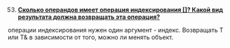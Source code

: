 053. [**Сколько операндов имеет операция индексирования []? Какой вид результата должна возвращать эта операция?**](answers/053.md)

операции индексирования нужен один аргумент - индекс. Возвращать Т или Т& в зависимости от того, можно ли менять объект.

